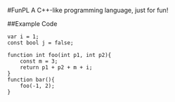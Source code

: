 #FunPL
A C++-like programming language, just for fun!

##Example Code
```
var i = 1;
const bool j = false;

function int foo(int p1, int p2){
	const m = 3;
	return p1 + p2 + m + i;
}
function bar(){
	foo(-1, 2);
}
```
